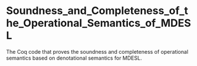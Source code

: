 # Soundness_and_Completeness_of_the_Operational_Semantics_of_MDESL
The Coq code that proves the soundness and completeness of operational semantics based on denotational semantics for MDESL.
